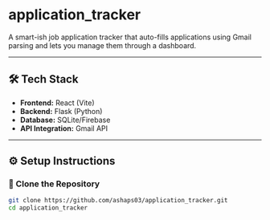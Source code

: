 # application_tracker
A smart-ish job application tracker that auto-fills applications using Gmail parsing and lets you manage them through a dashboard.

---

## 🛠️ Tech Stack
- **Frontend:** React (Vite)
- **Backend:** Flask (Python)
- **Database:** SQLite/Firebase
- **API Integration:** Gmail API

---

## ⚙️ Setup Instructions

### 🔽 Clone the Repository
```bash
git clone https://github.com/ashaps03/application_tracker.git
cd application_tracker
